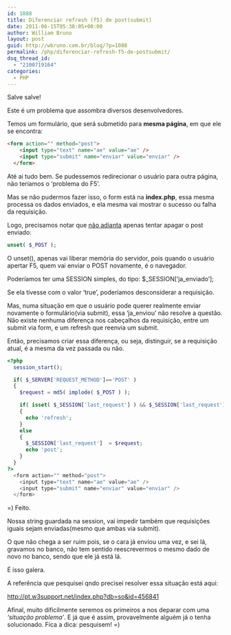 ```yaml
---
id: 1088
title: Diferenciar refresh (f5) de post(submit)
date: 2011-06-15T05:38:05+00:00
author: William Bruno
layout: post
guid: http://wbruno.com.br/blog/?p=1088
permalink: /php/diferenciar-refresh-f5-de-postsubmit/
dsq_thread_id:
  - "2100719164"
categories:
  - PHP
---
```

Salve salve!

Este é um problema que assombra diversos desenvolvedores.

Temos um formulário, que será submetido para **mesma página**, em que ele se encontra:

<!--more-->

``` html
<form action="" method="post">
    <input type="text" name="ae" value="ae" />
    <input type="submit" name="enviar" value="enviar" />
  </form>
```

Até ai tudo bem. Se pudessemos redirecionar o usuário para outra página, não teríamos o &#8216;problema do F5&#8217;.

Mas se não pudermos fazer isso, o form está na **index.php**, essa mesma processa os dados enviados, e ela mesma vai mostrar o sucesso ou falha da requisição.

Logo, precisamos notar que <u>não adianta</u> apenas tentar apagar o post enviado:

``` php
unset( $_POST );
```

O unset(), apenas vai liberar memória do servidor, pois quando o usuário apertar F5, quem vai enviar o POST novamente, é o navegador.

Poderíamos ter uma SESSION simples, do tipo: $\_SESSION[&#8216;ja\_enviado&#8217;];

Se ela tivesse com o valor &#8216;true&#8217;, poderíamos desconsiderar a requisição.

Mas, numa situação em que o usuário pode querer realmente enviar novamente o formulário(via submit), essa &#8216;ja_enviou&#8217; não resolve a questão. Não existe nenhuma diferença nos cabeçalhos da requisição, entre um submit via form, e um refresh que reenvia um submit.

Então, precisamos criar essa diferença, ou seja, distinguir, se a requisição atual, é a mesma da vez passada ou não.

``` php
<?php
  session_start();

  if( $_SERVER['REQUEST_METHOD']=='POST' )
  {
    $request = md5( implode( $_POST ) );

    if( isset( $_SESSION['last_request'] ) && $_SESSION['last_request']== $request )
    {
      echo 'refresh';
    }
    else
    {
      $_SESSION['last_request']  = $request;
      echo 'post';
    }
  }
?>
  <form action="" method="post">
    <input type="text" name="ae" value="ae" />
    <input type="submit" name="enviar" value="enviar" />
  </form>
```

=) Feito.

Nossa string guardada na session, vai impedir também que requisições iguais sejam enviadas(mesmo que ambas via submit).

O que não chega a ser ruim pois, se o cara já enviou uma vez, e sei lá, gravamos no banco, não tem sentido reescrevermos o mesmo dado de novo no banco, sendo que ele já está lá.

É isso galera.

A referência que pesquisei qndo precisei resolver essa situação está aqui:

<a href="http://pt.w3support.net/index.php?db=so&#038;id=456841" target="_blank">http://pt.w3support.net/index.php?db=so&id=456841</a>

Afinal, muito dificilmente seremos os primeiros a nos deparar com uma _&#8216;situação problema&#8217;_. E já que é assim, provavelmente alguém já o tenha solucionado. Fica a dica: pesquisem! =)
